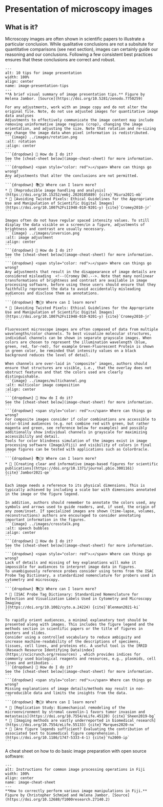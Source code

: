 # Presentation of microscopy images

## What is it?

Microscopy images are often shown in scientific papers to illustrate a particular conclusion. While qualitative conclusions are not a subsitute for quantitative comparisons (see next section), images can certainly guide our reasoning and our conclusions. Following a few consistent best practices ensures that these conclusions are correct and robust.

```{figure} ../images/10TipsHowToNotLieWithImages.png
---
alt: 10 tips for image presentation
width: 100%
align: center
name: image-presentation-tips
---
**A brief visual summary of image presentation tips.** Figure by Helena Jambor. [Source](https://doi.org/10.5281/zenodo.7750259)
```

````{dropdown} Adjust the image crop, orientation, and size. 
For any adjustments, work with an image copy and do not alter the original file. Note, do not use adjusted images for quantitative image data analyses 
Adjustments to effectively communicate the image content may include removing uninformative image regions (crop), changing the image orientation, and adjusting the size. Note that rotation and re-sizing may change the image data when pixel information is redistributed. 
```{image} ../images/rotation.png
:alt: rotation
:align: center
```
```{dropdown} 🤔 How do I do it?
See the [cheat-sheet below](image-cheat-sheet) for more information. 
```
```{dropdown} <span style="color: red">⚠️</span> Where can things go wrong?
Any adjustments that alter the conclusions are not permitted. 
```
```{dropdown} 📚🤷‍♀️ Where can I learn more?
* 📄 [Reproducible image handling and analysis](https://doi.org/10.15252/embj.2020105889) {cite}`Miura2021-mb`
* 📄 [Avoiding Twisted Pixels: Ethical Guidelines for the Appropriate Use and Manipulation of Scientific Digital Images](https://doi.org/10.1007%2Fs11948-010-9201-y) {cite}`Cromey2010-jr`
```
````

````{dropdown} Enhance visibility of image content
Images often do not have regular spaced intensity values. To still display the data visible on a screen/in a figure, adjustments of brightness and contrast are usually necessary.
```{image} ../images/inversion.png
:alt: image adjustment
:align: center
```
```{dropdown} 🤔 How do I do it?
See the [cheat-sheet below](image-cheat-sheet) for more information. 
```
```{dropdown} <span style="color: red">⚠️</span> Where can things go wrong?
Any adjustments that result in the disappearance of image details are considered misleading  <!--(Cromey DW).-->. Note that many nonlinear transformations of brightness and contrast are available in image processing software, before using these users should ensure that they faithfully represent the data to avoid accidentally misleading audiences and disclose them as annotations.
```
```{dropdown} 📚🤷‍♀️ Where can I learn more?
* 📄 [Avoiding Twisted Pixels: Ethical Guidelines for the Appropriate Use and Manipulation of Scientific Digital Images](https://doi.org/10.1007%2Fs11948-010-9201-y) {cite}`Cromey2010-jr`
```
````

````{dropdown} Use accessible colors
Fluorescent microscope images are often composed of data from multiple wavelengths/color channels. To best visualize molecular structures, individual channels can be shown in separate grayscale images. When colors are chosen to represent the illumination wavelength (blue, green, red, far-red), for example Green-Fluorescent Protein is shown in green color, be reminded that intensity values on a black background reduces the level of detail.

When channels are over-laid in ‘composite’ images, authors should ensure that structures are visible, i.e., that the overlay does not obstruct features and that the colors used are clearly distinguishable. 
```{image} ../images/multichannel.png
:alt: multicolor image composition
:align: center
```
```{dropdown} 🤔 How do I do it?
See the [cheat-sheet below](image-cheat-sheet) for more information. 
```
```{dropdown} <span style="color: red">⚠️</span> Where can things go wrong?
For composite images consider if color combinations are accessible to color-blind audiences (e.g. not combine red with green, but rather magenta and green, see reference below for examples) and possibly additionally show individual channels in grayscale for maximizing accessibility and detail. 
Tools for color blindness simulation of the images exist in image processing software (ImageJ/Fiji) and visibility of colors in final image figures can be tested with applications such as ColorOracle. 
```
```{dropdown} 📚🤷‍♀️ Where can I learn more?
* 📄 [Creating clear and informative image-based figures for scientific publications](https://doi.org/10.1371/journal.pbio.3001161) {cite}`Jambor2021-qe`
```
````

````{dropdown} Annotate key image features
Each image needs a reference to its physical dimensions. This is typically achieved by including a scale bar with dimensions annotated in the image or the figure legend.

In addition, authors should remember to annotate the colors used, any symbols and arrows used to guide readers, and, if used, the origin of any zoom/inset. If specialized images are shown (time-lapse, volumes, reconstructions) authors are encouraged to consider annotating important information in the figures. 
```{image} ../images/crosstalk.png
:alt: speech bubbles
:align: center
```
```{dropdown} 🤔 How do I do it?
See the [cheat-sheet below](image-cheat-sheet) for more information. 
```
```{dropdown} <span style="color: red">⚠️</span> Where can things go wrong?
Lack of details and missing of key explanations will make it impossible for audiences to interpret image data in figures. 
To unambiguously reference probes consider using terms from the ISAC Probe Tag Dictionary, a standardized nomenclature for probers used in cytometry and microscopy. 
```
```{dropdown} 📚🤷‍♀️ Where can I learn more?
* 📄 [ISAC Probe Tag Dictionary: Standardized Nomenclature for Detection and Visualization Labels Used in Cytometry and Microscopy Imaging
](https://doi.org/10.1002/cyto.a.24224) {cite}`Blenman2021-ki`
```
````

````{dropdown} Explain the image 
To rapidly orient audiences, a minimal explanatory text should be presented along with images. This includes the figure legend and the methods section in scientific papers or the title of figures in posters and slides.
Consider using a controlled vocabulary to reduce ambiguity and increase machine-readability of the descriptions of specimens, tissues, cell lines, and proteins etc. A useful tool is the [RRID (Reseach Resource Identifying Data)index](https://scicrunch.org/resources) , which provides indices for commonly used biological reagents and resources, e.g., plasmids, cell lines and antibodies . 
```{dropdown} 🤔 How do I do it?
See the [cheat-sheet below](image-cheat-sheet) for more information. 
```
```{dropdown} <span style="color: red">⚠️</span> Where can things go wrong?
Missing explanations of image details/methods may result in non-reproducible data and limits the insights from the data. 
```
```{dropdown} 📚🤷‍♀️ Where can I learn more?
* 📄 [Replication Study: Biomechanical remodeling of the microenvironment by stromal caveolin-1 favors tumor invasion and metastasis](https://doi.org/10.7554/eLife.45120) {cite}`Sheen2019-bg`
* 📄 [Imaging methods are vastly underreported in biomedical research](https://doi.org/10.7554/eLife.55133) {cite}`Marques2020-nx`
* 📄 [Are figure legends sufficient? Evaluating the contribution of associated text to biomedical figure comprehension.](https://doi.org/10.1186/1747-5333-4-1) {cite}`Yu2009-ip`
```
````

A cheat sheet on how to do basic image preparation with open source software: 


```{figure} ../images/processing_images_cheatsheet.gif
---
alt: Instructions for common image processing operations in Fiji
width: 100%
align: center
name: image-cheat-sheet
---
**How to correctly perform various image manipulations in Fiji.** Figure by Christopher Schmied and Helena Jambor. [Source](https://doi.org/10.12688/f1000research.27140.2)
```